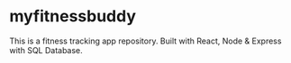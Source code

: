 # myfitnessbuddy
This is a fitness tracking app repository.
Built with React, Node & Express with SQL Database.
